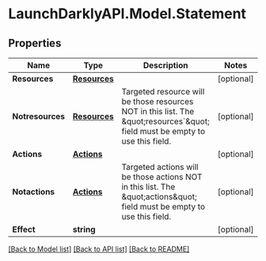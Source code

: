 # LaunchDarklyAPI.Model.Statement
## Properties

Name | Type | Description | Notes
------------ | ------------- | ------------- | -------------
**Resources** | [**Resources**](Resources.md) |  | [optional] 
**Notresources** | [**Resources**](Resources.md) | Targeted resource will be those resources NOT in this list. The \&quot;resources&#x60;\&quot; field must be empty to use this field. | [optional] 
**Actions** | [**Actions**](Actions.md) |  | [optional] 
**Notactions** | [**Actions**](Actions.md) | Targeted actions will be those actions NOT in this list. The \&quot;actions\&quot; field must be empty to use this field. | [optional] 
**Effect** | **string** |  | [optional] 

[[Back to Model list]](../README.md#documentation-for-models) [[Back to API list]](../README.md#documentation-for-api-endpoints) [[Back to README]](../README.md)


